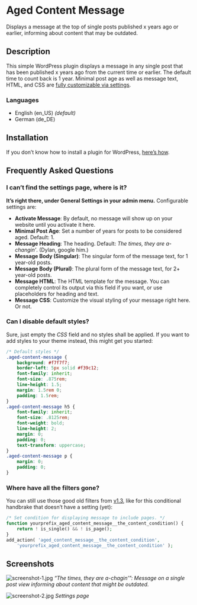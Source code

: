 # Aged Content Message

Displays a message at the top of single posts published x years ago or earlier, informing about content that may be outdated.

## Description

This simple WordPress plugin displays a message in any single post that has been published x years ago from the current time or earlier. The default time to count back is 1 year. Minimal post age as well as message text, HTML, and CSS are [fully customizable via settings](#frequently-asked-questions).

### Languages

* English (en_US) _(default)_
* German (de_DE)

## Installation

If you don’t know how to install a plugin for WordPress, [here’s how](http://codex.wordpress.org/Managing_Plugins#Installing_Plugins).

## Frequently Asked Questions

### I can’t find the settings page, where is it?

**It’s right there, under General Settings in your admin menu.** Configurable settings are:

* __Activate Message__: By default, no message will show up on your website until you activate it here.
* __Minimal Post Age__: Set a number of years for posts to be considered aged. Default: 1.
* __Message Heading__: The heading. Default: _The times, they are a-changin’_. (Dylan, google him.)
* __Message Body (Singular)__: The singular form of the message text, for 1 year-old posts.
* __Message Body (Plural)__: The plural form of the message text, for 2+ year-old posts.
* __Message HTML__: The HTML template for the message. You can completely control its output via this field if you want, or use placeholders for heading and text.
* __Message CSS__: Customize the visual styling of your message right here. Or not.

### Can I disable default styles?

Sure, just empty the _CSS_ field and no styles shall be applied. If you want to add styles to your theme instead, this might get you started:

```css
/* Default styles */
.aged-content-message {
	background: #f7f7f7;
	border-left: 5px solid #f39c12;
	font-family: inherit;
	font-size: .875rem;
	line-height: 1.5;
	margin: 1.5rem 0;
	padding: 1.5rem;
}
.aged-content-message h5 {
	font-family: inherit;
	font-size: .8125rem;
	font-weight: bold;
	line-height: 2;
	margin: 0;
	padding: 0;
	text-transform: uppercase;
}
.aged-content-message p {
	margin: 0;
	padding: 0;
}
```

### Where have all the filters gone?

You can still use those good old filters from [v1.3](https://github.com/glueckpress/aged-content-message/tree/v1.3), like for this conditional handbrake that doesn’t have a setting (yet):

```php
/* Set condition for displaying message to include pages. */
function yourprefix_aged_content_message__the_content_condition() {
	return ! is_single() && ! is_page();
}
add_action( 'aged_content_message__the_content_condition',
	'yourprefix_aged_content_message__the_content_condition' );
```

## Screenshots

![screenshot-1.jpg](https://raw.githubusercontent.com/glueckpress/aged-content-message/master/assets/screenshot-1.jpg)
_“The times, they are a-chagin’”: Message on a single post view informing about content that might be outdated._

![screenshot-2.jpg](https://raw.githubusercontent.com/glueckpress/aged-content-message/master/assets/screenshot-2.jpg)
_Settings page_
